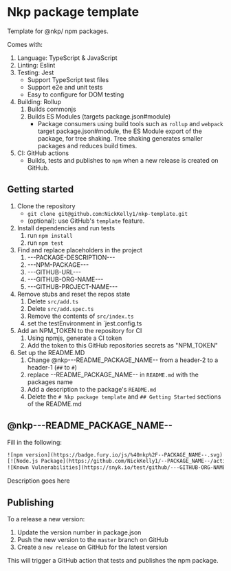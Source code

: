 # Nkp package template

Template for @nkp/ npm packages.

Comes with:

1. Language: TypeScript & JavaScript
2. Linting: Eslint
3. Testing: Jest
    - Support TypeScript test files
    - Support e2e and unit tests
    - Easy to configure for DOM testing
4. Building: Rollup
    1. Builds commonjs
    2. Builds ES Modules (targets package.json#module)
        - Package consumers using build tools such as `rollup` and `webpack` target package.json#module, the ES Module export of the package, for tree shaking. Tree shaking generates smaller packages and reduces build times.
5. CI: GitHub actions
    - Builds, tests and publishes to `npm` when a new release is created on GitHub.

## Getting started

1. Clone the repository
    - `git clone git@github.com:NickKelly1/nkp-template.git`
    - (optional): use GitHub's `template` feature.
2. Install dependencies and run tests
    1. run `npm install`
    2. run `npm test`
3. Find and replace placeholders in the project
    1. ---PACKAGE-DESCRIPTION---
    2. ---NPM-PACKAGE---
    3. ---GITHUB-URL---
    4. ---GITHUB-ORG-NAME---
    5. ---GITHUB-PROJECT-NAME---
4. Remove stubs and reset the repos state
    1. Delete `src/add.ts`
    2. Delete `src/add.spec.ts`
    3. Remove the contents of `src/index.ts`
    4. set the testEnvironment in `jest.config.ts
5. Add an NPM_TOKEN to the repository for CI
    1. Using npmjs, generate a CI token
    2. Add the token to this GitHub repositories secrets as "NPM_TOKEN"
6. Set up the README.MD
    1. Change @nkp---README_PACKAGE_NAME-- from a header-2 to a header-1 (`##` to `#`)
    2. replace --README_PACKAGE_NAME-- in `README.md` with the packages name
    3. Add a description to the package's `README.md`
    4. Delete the `# Nkp package template` and `## Getting Started` sections of the README.md

## @nkp---README_PACKAGE_NAME--

Fill in the following:

```txt
![npm version](https://badge.fury.io/js/%40nkp%2F--PACKAGE_NAME--.svg)
[![Node.js Package](https://github.com/NickKelly1/--PACKAGE_NAME--/actions/workflows/npm-publish.yml/badge.svg)](https://github.com/---GITHUB-ORG-NAME---/---GITHUB-PROJECT-NAME---/actions/workflows/npm-publish.yml)
![Known Vulnerabilities](https://snyk.io/test/github/---GITHUB-ORG-NAME---/---GITHUB-PROJECT-NAME---/badge.svg)
```

Description goes here

## Publishing

To a release a new version:

1. Update the version number in package.json
2. Push the new version to the `master` branch on GitHub
3. Create a `new release` on GitHub for the latest version

This will trigger a GitHub action that tests and publishes the npm package.
